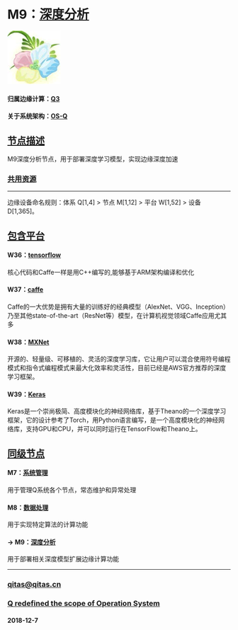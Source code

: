 ﻿# M9：[深度分析](https://github.com/OS-Q/M9) 

[![sites](OS-Q/OS-Q.png)](http://www.OS-Q.com)

#### 归属边缘计算：[Q3](https://github.com/OS-Q/Q3)

#### 关于系统架构：[OS-Q](https://github.com/OS-Q/OS-Q)

## [节点描述](https://github.com/OS-Q/M9/wiki) 

M9深度分析节点，用于部署深度学习模型，实现边缘深度加速

### [共用资源](https://github.com/OS-Q/M9/wiki/) 




---

边缘设备命名规则：体系 Q[1,4] > 节点 M[1,12] > 平台 W[1,52] > 设备 D[1,365]。

## [包含平台](https://github.com/OS-Q/M9/wiki/) 

#### W36：[tensorflow](https://github.com/OS-Q/W36)

核心代码和Caffe一样是用C++编写的,能够基于ARM架构编译和优化

#### W37：[caffe](https://github.com/OS-Q/W37)

Caffe的一大优势是拥有大量的训练好的经典模型（AlexNet、VGG、Inception）乃至其他state-of-the-art（ResNet等）模型，在计算机视觉领域Caffe应用尤其多

#### W38：[MXNet](https://github.com/OS-Q/W38)

开源的、轻量级、可移植的、灵活的深度学习库，它让用户可以混合使用符号编程模式和指令式编程模式来最大化效率和灵活性，目前已经是AWS官方推荐的深度学习框架。

#### W39：[Keras](https://github.com/OS-Q/W39)

Keras是一个崇尚极简、高度模块化的神经网络库，基于Theano的一个深度学习框架，它的设计参考了Torch，用Python语言编写，是一个高度模块化的神经网络库，支持GPU和CPU，并可以同时运行在TensorFlow和Theano上。

## [同级节点](https://github.com/OS-Q/Q3/wiki/)

#### M7：[系统管理](https://github.com/OS-Q/M7)

用于管理Q系统各个节点，常态维护和异常处理
 
#### M8：[数据处理](https://github.com/OS-Q/M8) 

用于实现特定算法的计算功能

#### -> M9：[深度分析](https://github.com/OS-Q/M9)

用于部署相关深度模型扩展边缘计算功能

---
###  qitas@qitas.cn

###  [Q redefined the scope of Operation System](http://www.OS-Q.com)

####  2018-12-7

